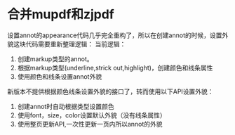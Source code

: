 # 合并mupdf和zjpdf

设置annot的appearance代码几乎完全重构了，所以在创建annot的时候，设置外貌这块代码需要重新整理逻辑：
当前逻辑：

1. 创建markup类型的annot。
2. 根据markup类型(underline,strick out,highlight)，创建颜色和线条属性
3. 使用颜色和线条设置annot外貌

新版本不提供根据颜色线条设置外貌的接口了，转而使用以下API设置外貌：

1. 创建annot时自动根据类型设置颜色
2. 使用font，size，color设置默认外貌（没有线条属性）
3. 使用整页更新API,一次性更新一页内所以annot的外貌
